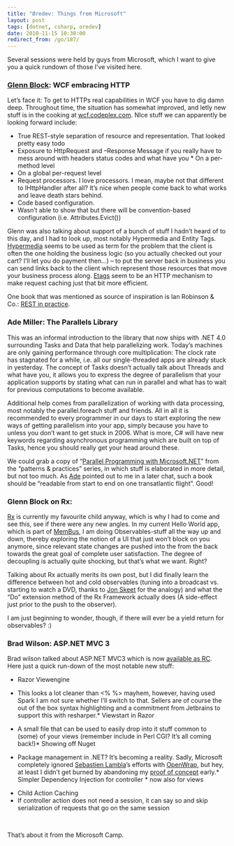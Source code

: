```yaml
---
title: "Øredev: Things from Microsoft"
layout: post
tags: [dotnet, csharp, oredev]
date: 2010-11-15 10:30:00
redirect_from: /go/187/
---
```


Several sessions were held by guys from Microsoft, which I want to give you a quick rundown of those I’ve visited here.

### [Glenn Block](http://codebetter.com/blogs/glenn.block/): WCF embracing HTTP

Let’s face it: To get to HTTPs real capabilities in WCF you have to dig damn deep. Throughout time, the situation has somewhat improved, and letly new stuff is in the cooking at [wcf.codeplex.com](http://wcf.codeplex.com). NIce stuff we can apparently be looking forward include:

*   True REST-style separation of resource and representation. That looked pretty easy todo  <li>Exposure to HttpRequest and –Response Message if you really have to mess around with headers status codes and what have you
        *   On a per-method level  <li>On a global per-request level <li>Request processors. I love processors. I mean, maybe not that different to IHttpHandler after all? It’s nice when people come back to what works and leave death stars behind.  <li>Code based configuration.  <li>Wasn’t able to show that but there will be convention-based configuration (i.e. Attributes.Evict()) 

Glenn was also talking about support of a bunch of stuff I hadn’t heard of to this day, and I had to look up, most notably Hypermedia and Entity Tags. [Hypermedia](http://en.wikipedia.org/wiki/Hypermedia) seems to be used as term for the problem that the client is often the one holding the business logic (so you actually checked out your cart? I’ll let you do payment then…) – to put the server back in business you can send links back to the client which represent those resources that move your business process along. [Etags](http://en.wikipedia.org/wiki/HTTP_ETag) seem to be an HTTP mechanism to make request caching just that bit more efficient.

One book that was mentioned as source of inspiration is Ian Robinson &amp; Co.: [REST in practice](http://oreilly.com/catalog/9780596805838).

### Ade Miller: The Parallels Library

This was an informal introduction to the library that now ships with .NET 4.0 surrounding Tasks and Data that help parallelizing work. Today’s machines are only gaining performance through core multiplication: The clock rate has stagnated for a while, i.e. all our single-threaded apps are already stuck in yesterday. The concept of Tasks doesn’t actually talk about Threads and what have you, it allows you to express the degree of parallelism that your application supports by stating what can run in parallel and what has to wait for previous computations to become available. 

Additional help comes from parallelization of working with data processing, most notably the parallel.foreach stuff and friends. All in all it is recommended to every programmer in our days to start exploring the new ways of getting parallelism into your app, simply because you have to unless you don’t want to get stuck in 2006. What is more, C# will have new keywords regarding asynchronous programming which are built on top of Tasks, hence you should really get your head around these.

We could grab a copy of “[Parallel Programming with Microsoft.NET](http://parallelpatterns.codeplex.com/)” from the “patterns &amp; practices” series, in which stuff is elaborated in more detail, but not too much. As [Ade](http://oredev.org/2010/speakers/ade-miller) pointed out to me in a later chat, such a book should be “readable from start to end on one transatlantic flight”. Good!

### Glenn Block on Rx:

[Rx](http://msdn.microsoft.com/en-us/devlabs/ee794896.aspx) is currently my favourite child anyway, which is why I had to come and see this, see if there were any new angles. In my current Hello World app, which is part of [MemBus](https://github.com/flq/MemBus), I am doing Observables-stuff all the way up and down, thereby exploring the notion of a UI that just won’t block on you anymore, since relevant state changes are pushed into the from the back towards the great goal of complete user satisfaction. The degree of decoupling is actually quite shocking, but that’s what we want. Right?

Talking about Rx actually merits its own post, but I did finally learn the difference between hot and cold observables (tuning into a broadcast vs. starting to watch a DVD, thanks to [Jon Skeet](http://msmvps.com/blogs/jon_skeet/) for the analogy) and what the “Do” extension method of the Rx Framework actually does (A side-effect just prior to the push to the observer).

I am just beginning to wonder, though, if there will ever be a yield return for observables? :)

### Brad Wilson: ASP.NET MVC 3

Brad wilson talked about ASP.NET MVC3 which is now [available as RC](http://www.asp.net/mvc/mvc3). Here just a quick run-down of the most notable new stuff:

*   Razor Viewengine

*   This looks a lot cleaner than &lt;% %&gt; mayhem, however, having used Spark I am not sure whether I’ll switch to that. Sellers are of course the out of the box syntax highlighting and a commitment from Jetbrains to support this with resharper.*   Viewstart in Razor

*   A small file that can be used to easily drop into it stuff common to (some) of your views (remember include in Perl CGI? It’s all coming back!)*   Showing off Nuget

*   Package management in .NET? It’s becoming a reality. Sadly, Microsoft completely ignored [Sebastien Lambla](http://serialseb.blogspot.com/)’s efforts with [OpenWrap](https://github.com/OpenWrap/openwrap.github.com), but hey, at least I didn’t get burned by abandoning my [proof of concept](https://github.com/flq/Bin4Net) early.*   Simpler Dependency Injection for controller
        *   now also for views <li>Child Action Caching <li>If controller action does not need a session, it can say so and skip serialization of requests that go on the same session 

&nbsp;

That’s about it from the Microsoft Camp.